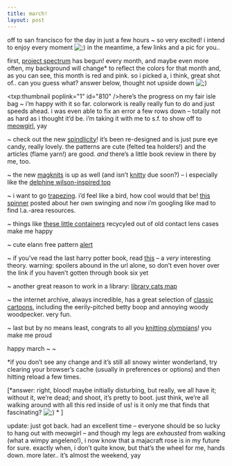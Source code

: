 ```yaml
---
title: march!
layout: post
---
```


off to san francisco for the day in just a few hours ~ so very excited! i intend to enjoy every moment <img src="http://localhost:8888/wordpress/wp-includes/images/smilies/icon_wink.gif" alt=";)" class="wp-smiley" /> in the meantime, a few links and a pic for you..

first, [project spectrum][1] has begun! every month, and maybe even more often, my background will change* to reflect the colors for that month and, as you can see, this month is red and pink. so i picked a, i think, great shot of.. can you guess what? answer below, thought not upside down <img src="http://localhost:8888/wordpress/wp-includes/images/smilies/icon_wink.gif" alt=";)" class="wp-smiley" />

<span class="pic"><txp:thumbnail poplink="1" id="810" /></span>here&#8217;s the progress on my fair isle bag ~ i&#8217;m happy with it so far. colorwork is really really fun to do and just speeds ahead. i was even able to fix an error a few rows down &#8211; totally not as hard as i thought it&#8217;d be. i&#8217;m taking it with me to s.f. to show off to [meowgirl][2], yay

~ check out the new [spindlicity][3]! it&#8217;s been re-designed and is just pure eye candy, really lovely. the patterns are cute (felted tea holders!) and the articles (flame yarn!) are good. *and* there&#8217;s a little book review in there by me, too.

~ the new [magknits][4] is up as well (and isn&#8217;t [knitty][5] due soon?) &#8211; i especially like the [delphine wilson-inspired top][6] 

~ i want to go [trapezing][7]. i&#8217;d feel like a bird, how cool would that be! [this spinner][8] posted about her own swinging and now i&#8217;m googling like mad to find l.a.-area resources.

~ things like [these little containers][9] recycyled out of old contact lens cases make me happy

~ cute elann free pattern [alert][10]

~ if you&#8217;ve read the last harry potter book, read [this][11] &#8211; a *very* interesting theory. warning: spoilers abound in the url alone, so don&#8217;t even hover over the link if you haven&#8217;t gotten through book six yet

~ another great reason to work in a library: [library cats map][12]

~ the internet archive, always incredible, has a great selection of [classic cartoons][13], including the eerily-pitched betty boop and annoying woody woodpecker. very fun. 

~ last but by no means least, congrats to all you [knitting olympians][14]! you make me proud 

happy march ~ ~

*if you don&#8217;t see any change and it&#8217;s still all snowy winter wonderland, try clearing your browser&#8217;s cache (usually in preferences or options) and then hitting reload a few times. 

[*answer: right, blood! maybe initially disturbing, but really, we all have it; without it, we&#8217;re dead; and shoot, it&#8217;s pretty to boot. just think, we&#8217;re all walking around with all this red inside of us! is it only me that finds that fascinating? <img src="http://localhost:8888/wordpress/wp-includes/images/smilies/icon_wink.gif" alt=";)" class="wp-smiley" /> * ]

update: just got back. had an excellent time &#8211; everyone should be so lucky to hang out with meowgirl &#8211; and though my legs are *exhausted* from walking (what a wimpy angeleno!), i now know that a majacraft rose is in my future for sure. exactly when, i don&#8217;t quite know, but that&#8217;s the wheel for me, hands down. more later.. it&#8217;s almost the weekend, yay

 [1]: http://www.lollygirl.com/project_spectrum.html
 [2]: http://knitbuddies.blogspot.com/
 [3]: http://spindlicity.com/
 [4]: http://magknits.com/Mar06/
 [5]: http://knitty.com
 [6]: http://magknits.com/Mar06/patterns/Delphine.htm
 [7]: http://newyork.trapezeschool.com/
 [8]: http://mygomi.com/cs/search.aspx?q=trapeze&p=1
 [9]: http://www.treehugger.com/files/2006/01/diy_personal_hy.php
 [10]: http://secure.elann.com/ShowFreePattern.asp?Id=115024
 [11]: http://www.dumbledoreisnotdead.com/dumbledoreshorcrux.html
 [12]: http://www.ironfrog.com/catsmap.html
 [13]: http://www.archive.org/details/classic_cartoons
 [14]: http://www.yarnharlot.ca/blog/olympics2006.html